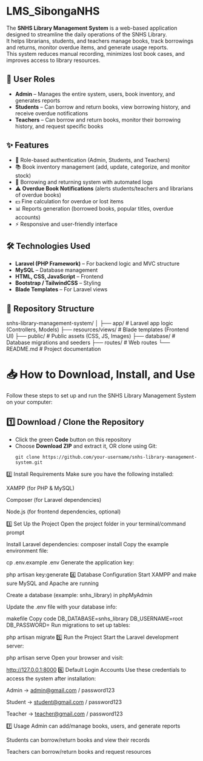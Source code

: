 # LMS_SibongaNHS

The **SNHS Library Management System** is a web-based application designed to streamline the daily operations of the SNHS Library.  
It helps librarians, students, and teachers manage books, track borrowings and returns, monitor overdue items, and generate usage reports.  
This system reduces manual recording, minimizes lost book cases, and improves access to library resources.

## 👥 User Roles
- **Admin** – Manages the entire system, users, book inventory, and generates reports  
- **Students** – Can borrow and return books, view borrowing history, and receive overdue notifications  
- **Teachers** – Can borrow and return books, monitor their borrowing history, and request specific books  

## ✨ Features
- 🔑 Role-based authentication (Admin, Students, and Teachers)  
- 📚 Book inventory management (add, update, categorize, and monitor stock)  
- 📖 Borrowing and returning system with automated logs  
- ⚠️ **Overdue Book Notifications** (alerts students/teachers and librarians of overdue books)  
- 💵 Fine calculation for overdue or lost items  
- 📊 Reports generation (borrowed books, popular titles, overdue accounts)  
- ⚡ Responsive and user-friendly interface  

## 🛠️ Technologies Used
- **Laravel (PHP Framework)** – For backend logic and MVC structure  
- **MySQL** – Database management  
- **HTML, CSS, JavaScript** – Frontend  
- **Bootstrap / TailwindCSS** – Styling  
- **Blade Templates** – For Laravel views  

## 📂 Repository Structure
snhs-library-management-system/
│
├── app/ # Laravel app logic (Controllers, Models)
├── resources/views/ # Blade templates (Frontend UI)
├── public/ # Public assets (CSS, JS, Images)
├── database/ # Database migrations and seeders
├── routes/ # Web routes
└── README.md # Project documentation


# 📥 How to Download, Install, and Use

Follow these steps to set up and run the SNHS Library Management System on your computer:

## 1️⃣ Download / Clone the Repository
- Click the green **Code** button on this repository  
- Choose **Download ZIP** and extract it, OR clone using Git:
  ```
  git clone https://github.com/your-username/snhs-library-management-system.git
2️⃣ Install Requirements
Make sure you have the following installed:

XAMPP (for PHP & MySQL)

Composer (for Laravel dependencies)

Node.js (for frontend dependencies, optional)

3️⃣ Set Up the Project
Open the project folder in your terminal/command prompt

Install Laravel dependencies:
composer install
Copy the example environment file:

cp .env.example .env
Generate the application key:


php artisan key:generate
4️⃣ Database Configuration
Start XAMPP and make sure MySQL and Apache are running

Create a database (example: snhs_library) in phpMyAdmin

Update the .env file with your database info:

makefile
Copy code
DB_DATABASE=snhs_library
DB_USERNAME=root
DB_PASSWORD=
Run migrations to set up tables:

php artisan migrate
5️⃣ Run the Project
Start the Laravel development server:


php artisan serve
Open your browser and visit:


http://127.0.0.1:8000
6️⃣ Default Login Accounts
Use these credentials to access the system after installation:

Admin → admin@gmail.com / password123

Student → student@gmail.com / password123

Teacher → teacher@gmail.com / password123

7️⃣ Usage
Admin can add/manage books, users, and generate reports

Students can borrow/return books and view their records

Teachers can borrow/return books and request resources





